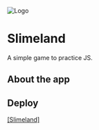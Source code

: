 ![Logo]()

# Slimeland
A simple game to practice JS.

## About the app


## Deploy
<a href="https://danielpqb.github.io/my-first-web-game/" target="_blank">[Slimeland]</a>
